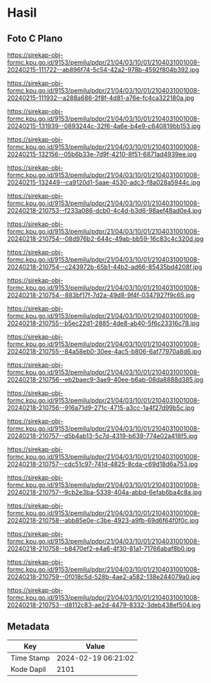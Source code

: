 # Hasil

## Foto C Plano

https://sirekap-obj-formc.kpu.go.id/9153/pemilu/pdpr/21/04/03/10/01/2104031001008-20240215-111722--ab896f74-5c54-42a2-978b-4592f804b392.jpg

https://sirekap-obj-formc.kpu.go.id/9153/pemilu/pdpr/21/04/03/10/01/2104031001008-20240215-111932--a288a686-2f8f-4d81-a76e-fc4ca322180a.jpg

https://sirekap-obj-formc.kpu.go.id/9153/pemilu/pdpr/21/04/03/10/01/2104031001008-20240215-131939--0893244c-32f6-4a6e-b4e9-c640819bb153.jpg

https://sirekap-obj-formc.kpu.go.id/9153/pemilu/pdpr/21/04/03/10/01/2104031001008-20240215-132156--05b6b33e-7d9f-4210-8f51-6871ad4939ee.jpg

https://sirekap-obj-formc.kpu.go.id/9153/pemilu/pdpr/21/04/03/10/01/2104031001008-20240215-132449--ca9120d1-5aae-4530-adc3-f8a028a5944c.jpg

https://sirekap-obj-formc.kpu.go.id/9153/pemilu/pdpr/21/04/03/10/01/2104031001008-20240218-210753--f233a086-dcb0-4c4d-b3d6-98aef48ad0e4.jpg

https://sirekap-obj-formc.kpu.go.id/9153/pemilu/pdpr/21/04/03/10/01/2104031001008-20240218-210754--08d976b2-644c-49ab-bb59-16c83c4c320d.jpg

https://sirekap-obj-formc.kpu.go.id/9153/pemilu/pdpr/21/04/03/10/01/2104031001008-20240218-210754--c243972b-65b1-44b2-ad66-85435bd4208f.jpg

https://sirekap-obj-formc.kpu.go.id/9153/pemilu/pdpr/21/04/03/10/01/2104031001008-20240218-210754--883bf17f-7d2a-49d8-9f4f-0347927f9c65.jpg

https://sirekap-obj-formc.kpu.go.id/9153/pemilu/pdpr/21/04/03/10/01/2104031001008-20240218-210755--b5ec22d1-2885-4de8-ab40-5f6c23316c78.jpg

https://sirekap-obj-formc.kpu.go.id/9153/pemilu/pdpr/21/04/03/10/01/2104031001008-20240218-210755--84a58eb0-30ee-4ac5-b806-6af77970a8d6.jpg

https://sirekap-obj-formc.kpu.go.id/9153/pemilu/pdpr/21/04/03/10/01/2104031001008-20240218-210756--eb2baec9-3ae9-40ee-b6ab-08da8888d385.jpg

https://sirekap-obj-formc.kpu.go.id/9153/pemilu/pdpr/21/04/03/10/01/2104031001008-20240218-210756--916a71d9-271c-4715-a3cc-1a4f27d99b5c.jpg

https://sirekap-obj-formc.kpu.go.id/9153/pemilu/pdpr/21/04/03/10/01/2104031001008-20240218-210757--d5b4ab13-5c7d-4319-b639-774e02a418f5.jpg

https://sirekap-obj-formc.kpu.go.id/9153/pemilu/pdpr/21/04/03/10/01/2104031001008-20240218-210757--cdc51c97-741d-4825-8cda-c69d18d6a753.jpg

https://sirekap-obj-formc.kpu.go.id/9153/pemilu/pdpr/21/04/03/10/01/2104031001008-20240218-210757--9cb2e3ba-5339-404a-abbd-6efab6ba4c8a.jpg

https://sirekap-obj-formc.kpu.go.id/9153/pemilu/pdpr/21/04/03/10/01/2104031001008-20240218-210758--abb85e0e-c3be-4923-a9fb-69d6f64f0f0c.jpg

https://sirekap-obj-formc.kpu.go.id/9153/pemilu/pdpr/21/04/03/10/01/2104031001008-20240218-210758--b8470ef2-e4a6-4f30-81a1-71766abaf8b0.jpg

https://sirekap-obj-formc.kpu.go.id/9153/pemilu/pdpr/21/04/03/10/01/2104031001008-20240218-210759--0f018c5d-528b-4ae2-a582-138e244079a0.jpg

https://sirekap-obj-formc.kpu.go.id/9153/pemilu/pdpr/21/04/03/10/01/2104031001008-20240218-210753--d8112c83-ae2d-4479-8332-3deb438ef504.jpg


## Metadata

| Key        | Value               |
| ---------- | ------------------- |
| Time Stamp | 2024-02-19 06:21:02 |
| Kode Dapil | 2101                |



